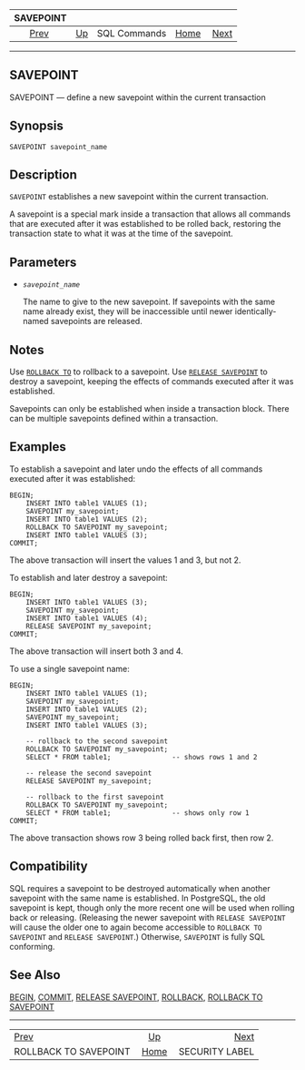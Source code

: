 <!--?xml version="1.0" encoding="UTF-8" standalone="no"?-->

|                       SAVEPOINT                       |                                        |              |                                                       |                                                   |
| :---------------------------------------------------: | :------------------------------------- | :----------: | ----------------------------------------------------: | ------------------------------------------------: |
| [Prev](sql-rollback-to.html "ROLLBACK TO SAVEPOINT")  | [Up](sql-commands.html "SQL Commands") | SQL Commands | [Home](index.html "PostgreSQL 17devel Documentation") |  [Next](sql-security-label.html "SECURITY LABEL") |

***

## SAVEPOINT

SAVEPOINT — define a new savepoint within the current transaction

## Synopsis

    SAVEPOINT savepoint_name

## Description

`SAVEPOINT` establishes a new savepoint within the current transaction.

A savepoint is a special mark inside a transaction that allows all commands that are executed after it was established to be rolled back, restoring the transaction state to what it was at the time of the savepoint.

## Parameters

* *`savepoint_name`*

    The name to give to the new savepoint. If savepoints with the same name already exist, they will be inaccessible until newer identically-named savepoints are released.

## Notes

Use [`ROLLBACK TO`](sql-rollback-to.html "ROLLBACK TO SAVEPOINT") to rollback to a savepoint. Use [`RELEASE SAVEPOINT`](sql-release-savepoint.html "RELEASE SAVEPOINT") to destroy a savepoint, keeping the effects of commands executed after it was established.

Savepoints can only be established when inside a transaction block. There can be multiple savepoints defined within a transaction.

## Examples

To establish a savepoint and later undo the effects of all commands executed after it was established:

    BEGIN;
        INSERT INTO table1 VALUES (1);
        SAVEPOINT my_savepoint;
        INSERT INTO table1 VALUES (2);
        ROLLBACK TO SAVEPOINT my_savepoint;
        INSERT INTO table1 VALUES (3);
    COMMIT;

The above transaction will insert the values 1 and 3, but not 2.

To establish and later destroy a savepoint:

    BEGIN;
        INSERT INTO table1 VALUES (3);
        SAVEPOINT my_savepoint;
        INSERT INTO table1 VALUES (4);
        RELEASE SAVEPOINT my_savepoint;
    COMMIT;

The above transaction will insert both 3 and 4.

To use a single savepoint name:

    BEGIN;
        INSERT INTO table1 VALUES (1);
        SAVEPOINT my_savepoint;
        INSERT INTO table1 VALUES (2);
        SAVEPOINT my_savepoint;
        INSERT INTO table1 VALUES (3);

        -- rollback to the second savepoint
        ROLLBACK TO SAVEPOINT my_savepoint;
        SELECT * FROM table1;               -- shows rows 1 and 2

        -- release the second savepoint
        RELEASE SAVEPOINT my_savepoint;

        -- rollback to the first savepoint
        ROLLBACK TO SAVEPOINT my_savepoint;
        SELECT * FROM table1;               -- shows only row 1
    COMMIT;

The above transaction shows row 3 being rolled back first, then row 2.

## Compatibility

SQL requires a savepoint to be destroyed automatically when another savepoint with the same name is established. In PostgreSQL, the old savepoint is kept, though only the more recent one will be used when rolling back or releasing. (Releasing the newer savepoint with `RELEASE SAVEPOINT` will cause the older one to again become accessible to `ROLLBACK TO SAVEPOINT` and `RELEASE SAVEPOINT`.) Otherwise, `SAVEPOINT` is fully SQL conforming.

## See Also

[BEGIN](sql-begin.html "BEGIN"), [COMMIT](sql-commit.html "COMMIT"), [RELEASE SAVEPOINT](sql-release-savepoint.html "RELEASE SAVEPOINT"), [ROLLBACK](sql-rollback.html "ROLLBACK"), [ROLLBACK TO SAVEPOINT](sql-rollback-to.html "ROLLBACK TO SAVEPOINT")

***

|                                                       |                                                       |                                                   |
| :---------------------------------------------------- | :---------------------------------------------------: | ------------------------------------------------: |
| [Prev](sql-rollback-to.html "ROLLBACK TO SAVEPOINT")  |         [Up](sql-commands.html "SQL Commands")        |  [Next](sql-security-label.html "SECURITY LABEL") |
| ROLLBACK TO SAVEPOINT                                 | [Home](index.html "PostgreSQL 17devel Documentation") |                                    SECURITY LABEL |
